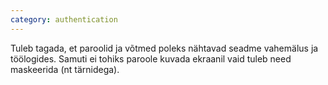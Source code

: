 ```yaml
---
category: authentication
---
```

Tuleb tagada, et paroolid ja võtmed poleks nähtavad seadme vahemälus ja
töölogides. Samuti ei tohiks paroole kuvada ekraanil vaid tuleb need maskeerida
(nt tärnidega).
